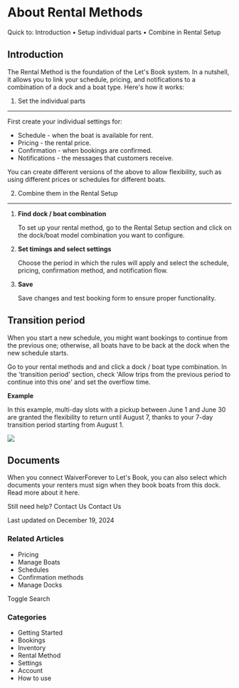# About Rental Methods

Quick to: Introduction • Setup individual parts • Combine in Rental Setup

## Introduction

The Rental Method is the foundation of the Let's Book system. In a nutshell, it allows you to link your schedule, pricing, and notifications to a combination of a dock and a boat type. Here's how it works:

1. Set the individual parts

---

First create your individual settings for:

- Schedule - when the boat is available for rent.
- Pricing - the rental price.
- Confirmation - when bookings are confirmed.
- Notifications - the messages that customers receive.

You can create different versions of the above to allow flexibility, such as using different prices or schedules for different boats.

2. Combine them in the Rental Setup

---

1. **Find dock / boat combination**

    To set up your rental method, go to the Rental Setup section and click on the dock/boat model combination you want to configure.

2. **Set timings and select settings**

    Choose the period in which the rules will apply and select the schedule, pricing, confirmation method, and notification flow.

3. **Save**

    Save changes and test booking form to ensure proper functionality.

## Transition period

When you start a new schedule, you might want bookings to continue from the previous one; otherwise, all boats have to be back at the dock when the new schedule starts.

Go to your rental methods and and click a dock / boat type combination. In the 'transition period' section, check 'Allow trips from the previous period to continue into this one' and set the overflow time.

**Example**

In this example, multi-day slots with a pickup between June 1 and June 30 are granted the flexibility to return until August 7, thanks to your 7-day transition period starting from August 1.

![](https://d33v4339jhl8k0.cloudfront.net/docs/assets/5ec3f479042863474d1b00dc/images/66598f1dd593d719515c9eaa/file-heD07AIadC.png)

## Documents

When you connect WaiverForever to Let's Book, you can also select which documents your renters must sign when they book boats from this dock. Read more about it here.

Still need help?
Contact Us
Contact Us

Last updated on December 19, 2024

### Related Articles

- Pricing
- Manage Boats
- Schedules
- Confirmation methods
- Manage Docks

Toggle Search

### Categories

- Getting Started
- Bookings
- Inventory
- Rental Method
- Settings
- Account
- How to use
